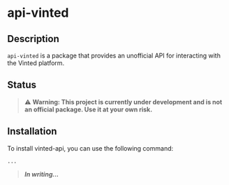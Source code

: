 # api-vinted

## Description

`api-vinted` is a package that provides an unofficial API for interacting with the Vinted platform.

## Status

> ⚠️ **Warning: This project is currently under development and is not an official package. Use it at your own risk.**

## Installation

To install vinted-api, you can use the following command:

```
...
```

> **_In writing..._**
